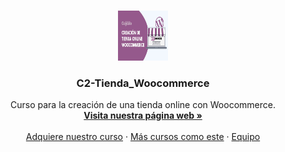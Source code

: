 <!-- PROJECT LOGO -->
<br />
<p align="center">
  <a href="https://formacioncayado.com">
    <img src="miniatura.jpg" alt="Logo" width="80" height="80">
  </a>

  <h3 align="center">C2-Tienda_Woocommerce</h3>

  <p align="center">
    Curso para la creación de una tienda online con Woocommerce.
    <br />
    <a href="https://formacioncayado.com"><strong>Visita nuestra página web »</strong></a>
    <br />
    <br />
    <a href="https://formacioncayado.com">Adquiere nuestro curso</a>
    ·
    <a href="https://formacioncayado.com">Más cursos como este</a>
    ·
    <a href="https://formacioncayado.com">Equipo</a>
  </p>
</p>
